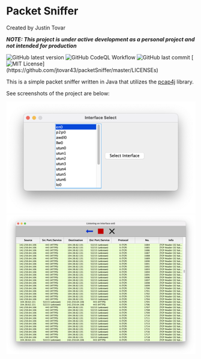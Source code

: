 # Packet Sniffer
Created by Justin Tovar

_**NOTE: This project is under active development as a personal project and not intended for production**_

![GitHub latest version](https://img.shields.io/github/v/release/jtovar43/packetSniffer)
![GitHub CodeQL Workflow](https://img.shields.io/github/workflow/status/jtovar43/packetSniffer/CodeQL)
![GitHub last commit](https://img.shields.io/github/last-commit/jtovar43/packetSniffer)
[![MIT License](https://img.shields.io/apm/l/atomic-design-ui.svg?)](https://github.com/jtovar43/packetSniffer/master/LICENSEs)

This is a simple packet sniffer written in Java that utilizes the [pcap4j](https://github.com/kaitoy/pcap4j) library.

See screenshots of the project are below:

![Interface select](resources/interfaceselect.png)
![Capture view](resources/captureview.png)